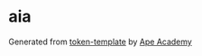 # aia

Generated from [token-template](https://github.com/ApeAcademy/token-template) by [Ape Academy](academy.apeworx.io)